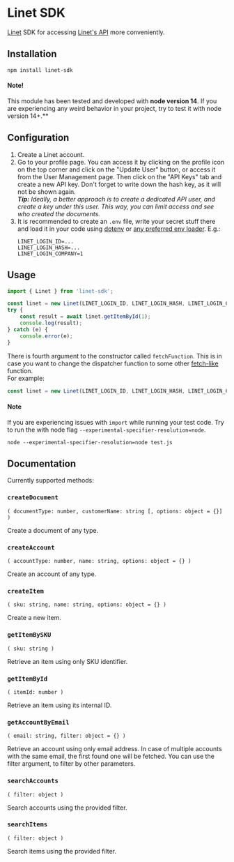 # Linet SDK
[Linet](https://www.linet.org.il) SDK for accessing [Linet's API](https://www.linet.org.il/linet-api/) more conveniently.

## Installation
```shell script
npm install linet-sdk
```
#### Note!  
This module has been tested and developed with **node version 14**. If you are experiencing any weird behavior in your project, try to test it with node version 14+.** 
 
## Configuration
1. Create a Linet account.
2. Go to your profile page. You can access it by clicking on the profile icon on the top corner and click on the "Update User" button, or access it from the User Management page. Then click on the "API Keys" tab and create a new API key. Don't forget to write down the hash key, as it will not be shown again.  
   _**Tip:** Ideally, a better approach is to create a dedicated API user, and create a key under this user. This way, you can limit access and see who created the documents._
3. It is recommended to create an `.env` file, write your secret stuff there and load it in your code using [dotenv](https://www.npmjs.com/package/dotenv) or [any preferred env loader](https://www.npmjs.com/search?q=keywords:.env). E.g.:
   ```.env
   LINET_LOGIN_ID=...
   LINET_LOGIN_HASH=...
   LINET_LOGIN_COMPANY=1
   ```

## Usage
```js
import { Linet } from 'linet-sdk';

const linet = new Linet(LINET_LOGIN_ID, LINET_LOGIN_HASH, LINET_LOGIN_COMPANY);
try {
    const result = await linet.getItemById(1);
    console.log(result);
} catch (e) {
    console.error(e);
}
```
There is fourth argument to the constructor called `fetchFunction`.
This is in case you want to change the dispatcher function to some other [fetch-like](https://developer.mozilla.org/en-US/docs/Web/API/WindowOrWorkerGlobalScope/fetch) function.  
For example:
```js
const linet = new Linet(LINET_LOGIN_ID, LINET_LOGIN_HASH, LINET_LOGIN_COMPANY, );
```

#### Note
If you are experiencing issues with `import` while running your test code. Try to run the with node flag `--experimental-specifier-resolution=node`.
```shell script
node --experimental-specifier-resolution=node test.js
``` 

## Documentation
Currently supported methods:

### `createDocument`
`( documentType: number, customerName: string [, options: object = {}] )`

Create a document of any type.

### `createAccount`
`( accountType: number, name: string, options: object = {} )`

Create an account of any type.

### `createItem`
`( sku: string, name: string, options: object = {} )`

Create a new item.

### `getItemBySKU`
`( sku: string )`

Retrieve an item using only SKU identifier.

### `getItemById`
`( itemId: number )`

Retrieve an item using its internal ID.

### `getAccountByEmail`
`( email: string, filter: object = {} )`

Retrieve an account using only email address. 
In case of multiple accounts with the same email, the first found one will be fetched. 
You can use the filter argument, to filter by other parameters. 

### `searchAccounts`
`( filter: object )`

Search accounts using the provided filter. 

### `searchItems`
`( filter: object )`

Search items using the provided filter.


